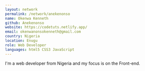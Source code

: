 ```yaml
---
layout: network
permalink: /network/anekenonso
name: Okenwa Kenneth
github: Anekenonso
website: https://codetuts.netlify.app/
email: okenwanonsokenneth@gmail.com
country: Nigeria
location: Enugu
role: Web Developer
languages: html5 CSS3 JavaScript
---
```


I'm a web developer from Nigeria and my focus is on the Front-end.
